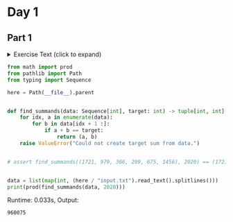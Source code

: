 # Day 1
## Part 1

<details><summary>Exercise Text (click to expand)</summary>
<article class="day-desc">
  <h2>--- Day 1: Report Repair ---</h2>
  <p>
    After saving Christmas <a href="/events">five years in a row</a>, you've
    decided to take a vacation at a nice resort on a tropical island.
    <span title="WHAT COULD GO WRONG">Surely</span>, Christmas will go on
    without you.
  </p>
  <p>
    The tropical island has its own currency and is entirely cash-only. The gold
    coins used there have a little picture of a starfish; the locals just call
    them <em class="star">stars</em>. None of the currency exchanges seem to
    have heard of them, but somehow, you'll need to find fifty of these coins by
    the time you arrive so you can pay the deposit on your room.
  </p>
  <p>
    To save your vacation, you need to get all
    <em class="star">fifty stars</em> by December 25th.
  </p>
  <p>
    Collect stars by solving puzzles. Two puzzles will be made available on each
    day in the Advent calendar; the second puzzle is unlocked when you complete
    the first. Each puzzle grants <em class="star">one star</em>. Good luck!
  </p>
  <p>
    Before you leave, the Elves in accounting just need you to fix your
    <em>expense report</em> (your puzzle input); apparently, something isn't
    quite adding up.
  </p>
  <p>
    Specifically, they need you to
    <em>find the two entries that sum to <code>2020</code></em> and then
    multiply those two numbers together.
  </p>
  <p>For example, suppose your expense report contained the following:</p>
  
<pre><code>
    1721
    979
    366
    299
    675
    1456
    </code></pre>
  <p>
    In this list, the two entries that sum to <code>2020</code> are
    <code>1721</code> and <code>299</code>. Multiplying them together produces
    <code>1721 * 299 = 514579</code>, so the correct answer is
    <code><em>514579</em></code
    >.
  </p>
  <p>
    Of course, your expense report is much larger.
    <em
      >Find the two entries that sum to <code>2020</code>; what do you get if
      you multiply them together?</em
    >
  </p>
</article>

</details>

```python
from math import prod
from pathlib import Path
from typing import Sequence

here = Path(__file__).parent


def find_summands(data: Sequence[int], target: int) -> tuple[int, int]:
    for idx, a in enumerate(data):
        for b in data[idx + 1 :]:
            if a + b == target:
                return (a, b)
    raise ValueError("Could not create target sum from data.")


# assert find_summands((1721, 979, 366, 299, 675, 1456), 2020) == (1721, 299)


data = list(map(int, (here / "input.txt").read_text().splitlines()))
print(prod(find_summands(data, 2020)))

```
Runtime: 0.033s, Output:
```
960075
```